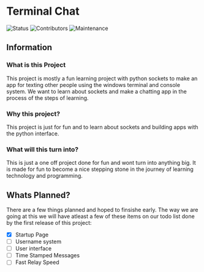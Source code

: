 # Terminal Chat
![Status](https://img.shields.io/badge/Status-In%20Development-yellow)
![Contributors](https://img.shields.io/badge/Contributers-2-blue)
![Maintenance](https://img.shields.io/badge/Maintenance-Close%20To%20None-red)

## Information

### What is this Project
This project is mostly a fun learning project with python sockets
to make an app for texting other people using the windows terminal and console system. We want to learn about sockets and make a chatting app in the process of the steps of learning.

### Why this project?
This project is just for fun and to learn about sockets and building apps with the python interface.

### What will this turn into?
This is just a one off project done for fun and wont turn into anything big. It is made for fun to become a nice stepping stone in the journey of learning technology and programming.


## Whats Planned?
There are a few things planned and hoped to finsishe early. The way we are going at this we will have atleast a few of these items on our todo list done by the first release of this project:
- [x] Startup Page
- [ ] Username system
- [ ] User interface
- [ ] Time Stamped Messages
- [ ] Fast Relay Speed
